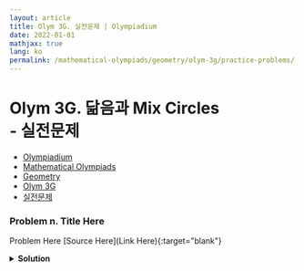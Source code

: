 ```yaml
---
layout: article
title: Olym 3G. 실전문제 | Olympiadium
date: 2022-01-01
mathjax: true
lang: ko
permalink: /mathematical-olympiads/geometry/olym-3g/practice-problems/
---
```

# Olym 3G. 닮음과 Mix Circles <br> <ssup> - 실전문제</ssup>

<ul class="breadcrumb">
	<li><a href="{{ site.homeurl }}">Olympiadium</a></li> 
	<li><a href="{{ site.homeurl }}mathematical-olympiads/">Mathematical Olympiads</a></li> 
	<li><a href="{{ site.homeurl }}mathematical-olympiads/geometry/">Geometry</a></li> 
	<li><a href="{{ site.homeurl }}mathematical-olympiads/geometry/olym-3g/">Olym 3G</a></li> 
	<li><a href="{{ site.homeurl }}mathematical-olympiads/geometry/olym-3g/practice-problems/">실전문제</a></li>
</ul>

### Problem n. Title Here
<blueboard> Problem Here </blueboard>
[Source Here](Link Here){:target="blank"}
<pinkborder><details>
<summary><b>Solution</b></summary>
Solution Here. 
</details></pinkborder>
